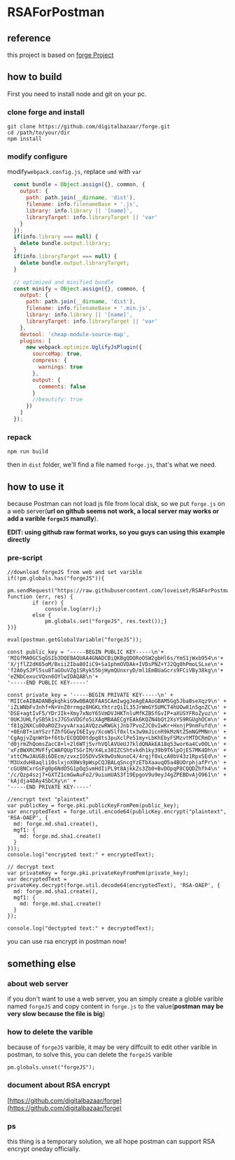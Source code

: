 # RSAForPostman

## reference
this project is based on [forge Project](https://github.com/digitalbazaar/forge)
## how to build
First you need to install node and git on your pc.
### clone forge and install
```
git clone https://github.com/digitalbazaar/forge.git
cd /path/to/your/dir
npm install
```
### modify configure
modify`webpack.config.js`, replace `umd` with `var`
```javascript
  const bundle = Object.assign({}, common, {
    output: {
      path: path.join(__dirname, 'dist'),
      filename: info.filenameBase + '.js',
      library: info.library || '[name]',
      libraryTarget: info.libraryTarget || 'var'
    }
  });
  if(info.library === null) {
    delete bundle.output.library;
  }
  if(info.libraryTarget === null) {
    delete bundle.output.libraryTarget;
  }

  // optimized and minified bundle
  const minify = Object.assign({}, common, {
    output: {
      path: path.join(__dirname, 'dist'),
      filename: info.filenameBase + '.min.js',
      library: info.library || '[name]',
      libraryTarget: info.libraryTarget || 'var'
    },
    devtool: 'cheap-module-source-map',
    plugins: [
      new webpack.optimize.UglifyJsPlugin({
        sourceMap: true,
        compress: {
          warnings: true
        },
        output: {
          comments: false
        }
        //beautify: true
      })
    ]
  });
```
### repack
```
npm run build
```
then  in `dist` folder, we'll find a file named `forge.js`, that's what we need.
## how to use it
because Postman can not load js file from local disk, so we put `forge.js` on a web server(**url on github seems not work, a local server may works or add a varible `forgeJS` manully**).

**EDIT: using github raw format works, so you guys can using this example directly**

### pre-script
```
//download forgeJS from web and set varible
if(!pm.globals.has("forgeJS")){
        pm.sendRequest("https://raw.githubusercontent.com/loveiset/RSAForPostman/master/forge.js", function (err, res) {
        if (err) {
            console.log(err);}
        else {
            pm.globals.set("forgeJS", res.text());}
})}

eval(postman.getGlobalVariable("forgeJS"));

const public_key = '-----BEGIN PUBLIC KEY-----\n'+
'MIGfMA0GCSqGSIb3DQEBAQUAA4GNADCBiQKBgQDORoOSW2gbHl6s/YmS1jWxb954\n'+
'X/jflZ2dK65oM/Bxii2Iba80IiC9+Sa1phmOVDAk+IVDsPNZ+YJ2Qg0hPmoLSLxe\n'+
'f2A6ySJPl5su8TaGOuVZg1SRyk55bjHymQUnxryD/ml1EmBUaGcrs9FCiVBy38kg\n'+
'eZNbCexucVQxn6OYlwIDAQAB\n'+
'-----END PUBLIC KEY-----'

const private_key = '-----BEGIN PRIVATE KEY-----\n' +
'MIICeAIBADANBgkqhkiG9w0BAQEFAASCAmIwggJeAgEAAoGBAM5Gg5JbaBseXqz9\n' +
'iZLWNbFv3nhf+N+VnZ0rrmgz8HGKLYhtrzQiIL35JrWmGY5UMCT4hUOw81n5gnZC\n' +
'DSE+agtIvF5/YDrJIk+Xmy7xNoY65VmDVJHKTnluMfKZBSfGvIP+aXUSYFRoZyuz\n' +
'0UKJUHLfySB5k1sJ7G5xVDGfo5iXAgMBAAECgYEAk6KQZN4bQt2XsYS9RGUghOCm\n' +
'f81g2NXCu00aROZ3vyvArxaiAVQzzwRWGkjJnb7PvoZJC0vIwKr+HxnjP9nmFufd\n' +
'+0EnBT+imYSzrfZhfGGwyI6EIyy/XcoW5lf0xltx3w9mJicnR9kMzNtZ5mNGPMNn\n' +
'CgAgjvZqnWYb+f6tb/ECQQD0tdpg8ts3puXclPe51my+LbKhEbyFSMzvtMTDCRmO\n' +
'd0jrmZhQomsZacC8+l+2l6WTj5vrhVQlAVUeUJ7kldQNAkEA18q53wor6a4Cv0OL\n' +
'xFzBWXRCMVFfyCWAFQUpTSGrIM/X4Lx30IZCShtvkdh1ky39b9T6lpOjES7MK4Dh\n' +
'xttCMwJAUGBi6DEcm/zvxzIO5DVv5k9wOsNunoC4/4rqjf0xLcA0bV43z1RpxSEd\n' +
'M3UxdvH8aqli10slxjnX0Ws9pWspCQJBALqSncgYzETbXaauqO5a4BUOrphjafPr\n' +
'cGU8NCxrGsFg0p6NdO5G1pOqSvmHdIiPL9t8AjkkZs3Zb0+BvDOpqP8CQQDZhfh4\n' +
'/c/Qzp4szj7+GXTZ1cmGwAuFo2/9uiumUAS3f19EpgoV9u9eyJ4gZPEBDvAjO961\n' +
'kAjdja4DAy4SbCXy\n' +
'-----END PRIVATE KEY-----'

//encrypt text "plaintext"
var publicKey = forge.pki.publicKeyFromPem(public_key);
var encryptedText = forge.util.encode64(publicKey.encrypt("plaintext", 'RSA-OAEP', {
  md: forge.md.sha1.create(),
  mgf1: {
    md: forge.md.sha1.create()
  }
}));
console.log("encrypted text:" + encryptedText);

// decrypt text
var privateKey = forge.pki.privateKeyFromPem(private_key);
var decryptedText = privateKey.decrypt(forge.util.decode64(encryptedText), 'RSA-OAEP', {
  md: forge.md.sha1.create(),
  mgf1: {
    md: forge.md.sha1.create()
  }
});

console.log("dectypted text:" + decryptedText);
```
you can use rsa encrypt in postman now!
## something else
### about web server
if you don't want to use a web server, you an simply create a globle varible named `forgeJS` and copy content in `forge.js` to the value(**postman may be very slow because the file is big**)
### how to delete the varible
because of `forgeJS` varible, it may be very diffcuilt to edit other varible in postman, to solve this, you can delete the `forgeJS` varible
```
pm.globals.unset("forgeJS");
```
### document about RSA encrypt
[https://github.com/digitalbazaar/forge](https://github.com/digitalbazaar/forge)
### ps
this thing is a temporary solution, we all hope postman can support RSA encrypt oneday officially.
